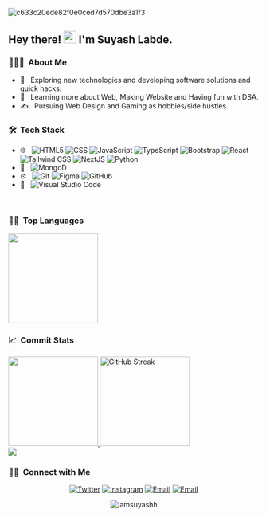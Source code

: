 ![c633c20ede82f0e0ced7d570dbe3a1f3](https://user-images.githubusercontent.com/74038190/225813708-98b745f2-7d22-48cf-9150-083f1b00d6c9.gif)

<h2> Hey there! <img src="https://media.giphy.com/media/hvRJCLFzcasrR4ia7z/giphy.gif" width="25px"> I'm Suyash Labde.</h2>

<h3> 👨🏻‍💻 &nbsp;About Me </h3>

- 🤔 &nbsp; Exploring new technologies and developing software solutions and quick hacks.
- 🌱 &nbsp; Learning more about Web, Making Website and Having fun with DSA.
- ✍️ &nbsp; Pursuing Web Design and Gaming as hobbies/side hustles.

<h3> 🛠 &nbsp;Tech Stack</h3>

- 🌐 &nbsp;
  ![HTML5](https://img.shields.io/badge/-HTML5-333?style=flat&logo=HTML5)
  ![CSS](https://img.shields.io/badge/-CSS-333?style=flat&logo=CSS3&logoColor=1572B6)
  ![JavaScript](https://img.shields.io/badge/-JavaScript-333?style=flat&logo=javascript)
  ![TypeScript](https://img.shields.io/badge/-TypeScript-333?logo=typescript)
  ![Bootstrap](https://img.shields.io/badge/-Bootstrap-333?style=flat&logo=bootstrap&logoColor=563D7C)
  ![React](https://img.shields.io/badge/-React-333?style=flat&logo=react)
  ![Tailwind CSS](https://img.shields.io/badge/-Tailwind%20CSS-333?style=flat&logo=Tailwind-CSS)
  ![NextJS](https://img.shields.io/badge/-NextJS-333?logo=Next.js)
  ![Python](https://img.shields.io/badge/-Python-333?style=flat&logo=Python)
- 📶 &nbsp;
  ![MongoD](https://img.shields.io/badge/-MongoDB-333?style=flat&logo=MongoDB)
- ⚙️ &nbsp;
  ![Git](https://img.shields.io/badge/-Git-333?style=flat&logo=git)
  ![Figma](https://img.shields.io/badge/-Figma-333?logo=figma)
  ![GitHub](https://img.shields.io/badge/-GitHub-333?style=flat&logo=github)
- 🔧 &nbsp;
  ![Visual Studio Code](https://img.shields.io/badge/-Visual%20Studio%20Code-333?style=flat&logo=visual-studio-code&logoColor=007ACC)

<br/>


<h3> 🧑‍💻 &nbsp;Top Languages</h3>

<img height="180em" src="https://github-readme-stats.vercel.app/api/top-langs/?username=iamsuyashh&layout=compact&theme=react" />

<h3> 📈 &nbsp;Commit Stats</h3>

<a href="https://github.com/iamsuyashh">
  <img height="180em" src="https://github-readme-stats.vercel.app/api?username=iamsuyashh&show_icons=true&theme=react" />
  <img height="180em" src="https://streak-stats.demolab.com?user=iamsuyashh&theme=react" alt="GitHub Streak" />

</a>

<br/>

<a href="https://github.com/iamsuyashh">
  <img  src="https://github-readme-activity-graph.vercel.app/graph?username=iamsuyashh&theme=react-dark" />
</a>

<br/>

<h3> 🤝🏻 &nbsp;Connect with Me </h3>

<p align="center">
  <a href="https://twitter.com/iam_suyashh"><img alt="Twitter" src="https://img.shields.io/badge/Twitter-Suyash%20Labde-blue?style=flat-square&logo=twitter"></a>
  <a href="https://www.instagram.com/itsssuyashh._"><img alt="Instagram" src="https://img.shields.io/badge/Instagram-itsssuyashh._-blue?style=flat-square&logo=instagram"></a>
  <a href="mailto:suyashlabde123@gmail.com"><img alt="Email" src="https://img.shields.io/badge/Email-suyashlabde123@gmail.com-blue?style=flat-square&logo=gmail"></a>
  <a href="https://linktr.ee/iam_suyashh"><img alt="Email" src="https://img.shields.io/badge/Linktree-itsssuyashh._-blue?style=flat-square&logo=linktree"></a>
</p>

<p align="center"> <img src="https://komarev.com/ghpvc/?username=iamsuyashh&label=Profile%20views&color=0e75b6&style=flat" alt="iamsuyashh" /> </p>
